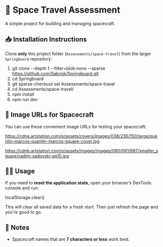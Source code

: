 # 🚀 Space Travel Assessment

A simple project for building and managing spacecraft.

## 📥 Installation Instructions

Clone **only** this project folder (`Assessments/space-travel`) from the larger `Springboard` repository:

1. git clone --depth 1 --filter=blob:none --sparse https://github.com/Sabrisk/Springboard.git
2. cd Springboard
3. git sparse-checkout set Assessments/space-travel
4. cd Assessments/space-travel/
5. npm install
6. npm run dev

## 📸 Image URLs for Spacecraft

You can use these convenient image URLs for testing your spacecraft:

https://cdna.artstation.com/p/assets/covers/images/038/236/150/large/quentin-marcos-quentin-marcos-square-cover.jpg

https://cdnb.artstation.com/p/assets/images/images/090/061/687/smaller_square/vadim-sadovski-qq10.jpg

## 🧑‍💻 Usage

If you need to **reset the application state**, open your browser’s DevTools console and run:

localStorage.clear()

This will clear all saved data for a fresh start. Then just refresh the page and you're good to go.

## 📝 Notes

-   Spacecraft names that are **7 characters or less** work best.

